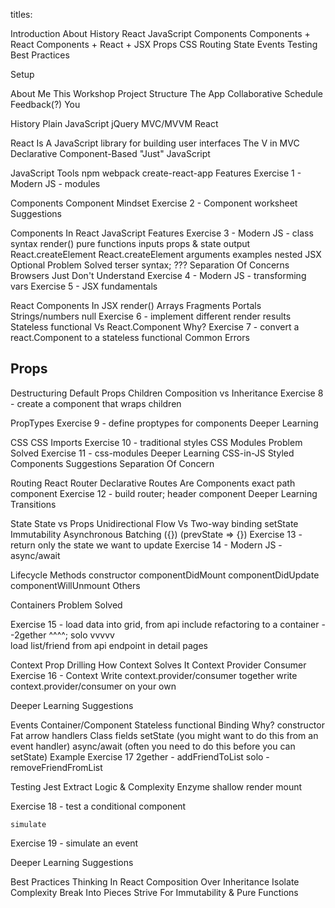 titles:

Introduction
About
History
React
JavaScript
Components
Components + React
Components + React + JSX
Props
CSS
Routing
State
Events
Testing
Best Practices

Setup

About
  Me
  This Workshop
    Project Structure
    The App
    Collaborative
    Schedule
    Feedback(?)
  You

History
  Plain JavaScript
  jQuery
  MVC/MVVM
  React

React
  Is
    A JavaScript library for building user interfaces
    The V in MVC
    Declarative
    Component-Based
    "Just" JavaScript

JavaScript
  Tools
    npm
    webpack
    create-react-app
  Features
    Exercise 1 - Modern JS - modules

Components
  Component Mindset
  Exercise 2 - Component worksheet
  Suggestions

Components In React
  JavaScript Features
    Exercise 3 - Modern JS - class syntax
  render()
    pure functions
    inputs
      props & state
    output
      React.createElement
    React.createElement
      arguments
      examples
      nested
    JSX
      Optional
      Problem Solved
        terser syntax; ???
      Separation Of Concerns
      Browsers Just Don't Understand
      Exercise 4 - Modern JS - transforming vars
      Exercise 5 - JSX fundamentals

React Components In JSX
  render()
    Arrays
    Fragments
    Portals
    Strings/numbers
    null
    Exercise 6 - implement different render results
  Stateless functional
    Vs React.Component
    Why?
    Exercise 7 - convert a react.Component to a stateless functional
    Common Errors

Props
  --
  Destructuring
  Default Props
  Children
    Composition vs Inheritance
  Exercise 8 - create a component that wraps children

  PropTypes
  Exercise 9 - define proptypes for components
  Deeper Learning

CSS
  CSS Imports
  Exercise 10 - traditional styles
  CSS Modules
    Problem Solved
  Exercise 11 - css-modules
  Deeper Learning
    CSS-in-JS
      Styled Components
  Suggestions
    Separation Of Concern
  
Routing
  React Router
    Declarative
    Routes Are Components
    <Router>
    <Route>
      exact
      path
      component
    <Link>
    <NavLink>
  Exercise 12 - build router; header component
  Deeper Learning
    Transitions

State
  State vs Props
  Unidirectional Flow
    Vs Two-way binding
  setState
    Immutability
    Asynchronous
    Batching
    ({})
    (prevState => {})
  Exercise 13 - return only the state we want to update
  Exercise 14 - Modern JS - async/await

  Lifecycle Methods
    constructor
    componentDidMount
    componentDidUpdate
    componentWillUnmount
    Others

  Containers
    Problem Solved

  Exercise 15 - load data into grid, from api
    include refactoring to a container
  --2gether ^^^^; solo vvvvv    
    load list/friend from api endpoint in detail pages

  Context
    Prop Drilling
    How Context Solves It
    Context
    Provider
    Consumer
    Exercise 16 - Context
      Write context.provider/consumer together
      write context.provider/consumer on your own
  
  Deeper Learning
  Suggestions

Events
  Container/Component
  Stateless functional
  Binding
    Why?
    constructor
    Fat arrow handlers
    Class fields
  setState
    (you might want to do this from an event handler)
  async/await
    (often you need to do this before you can setState)
  Example
  Exercise 17
    2gether - addFriendToList
    solo - removeFriendFromList

Testing
  Jest
  Extract Logic & Complexity
  Enzyme
    shallow
    render
    mount

  Exercise 18 - test a conditional component

    simulate
    
  Exercise 19 - simulate an event

  Deeper Learning
  Suggestions

Best Practices
  Thinking In React
  Composition Over Inheritance
  Isolate Complexity
  Break Into Pieces
  Strive For Immutability & Pure Functions
